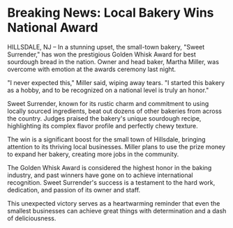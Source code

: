 # Breaking News: Local Bakery Wins National Award

HILLSDALE, NJ – In a stunning upset, the small-town bakery, "Sweet Surrender," has won the prestigious Golden Whisk Award for best sourdough bread in the nation.  Owner and head baker, Martha Miller, was overcome with emotion at the awards ceremony last night.

"I never expected this," Miller said, wiping away tears. "I started this bakery as a hobby, and to be recognized on a national level is truly an honor."

Sweet Surrender, known for its rustic charm and commitment to using locally sourced ingredients, beat out dozens of other bakeries from across the country.  Judges praised the bakery's unique sourdough recipe, highlighting its complex flavor profile and perfectly chewy texture.

The win is a significant boost for the small town of Hillsdale, bringing attention to its thriving local businesses.  Miller plans to use the prize money to expand her bakery, creating more jobs in the community.

The Golden Whisk Award is considered the highest honor in the baking industry, and past winners have gone on to achieve international recognition.  Sweet Surrender's success is a testament to the hard work, dedication, and passion of its owner and staff.

This unexpected victory serves as a heartwarming reminder that even the smallest businesses can achieve great things with determination and a dash of deliciousness.
